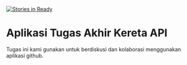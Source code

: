 [![Stories in Ready](https://badge.waffle.io/dhutapratama/ka_pro.png?label=ready&title=Ready)](https://waffle.io/dhutapratama/ka_pro)
# Aplikasi Tugas Akhir Kereta API
Tugas ini kami gunakan untuk berdiskusi dan kolaborasi menggunakan aplikasi github.
